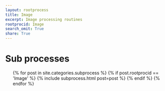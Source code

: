 ```yaml
---
layout: rootprocess
title: Image
excerpt: Image processing routines
rootprocid: Image
search_omit: True
share: True
---
```

<h1 class='foot-description'>Sub processes</h1>
<ul class='post-list'>
{% for post in site.categories.subprocess %}
 {% if post.rootprocid == 'Image' %}
   {% include subprocess.html post=post %}
 {% endif %}
{% endfor %}
</ul>
